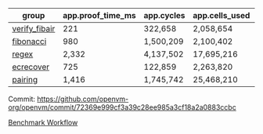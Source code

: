 | group | app.proof_time_ms | app.cycles | app.cells_used | leaf.proof_time_ms | leaf.cycles | leaf.cells_used |
| -- | -- | -- | -- | -- | -- | -- |
| [verify_fibair](https://github.com/openvm-org/openvm/blob/benchmark-results/benchmarks-pr/2189/verify_fibair-72369e999cf3a39c28ee985a3cf18a2a0883ccbc.md) | 221 |  322,658 |  2,058,654 |- | - | - |
| [fibonacci](https://github.com/openvm-org/openvm/blob/benchmark-results/benchmarks-pr/2189/fibonacci-72369e999cf3a39c28ee985a3cf18a2a0883ccbc.md) | 980 |  1,500,209 |  2,100,402 |- | - | - |
| [regex](https://github.com/openvm-org/openvm/blob/benchmark-results/benchmarks-pr/2189/regex-72369e999cf3a39c28ee985a3cf18a2a0883ccbc.md) | 2,332 |  4,137,502 |  17,695,216 |- | - | - |
| [ecrecover](https://github.com/openvm-org/openvm/blob/benchmark-results/benchmarks-pr/2189/ecrecover-72369e999cf3a39c28ee985a3cf18a2a0883ccbc.md) | 725 |  122,859 |  2,263,820 |- | - | - |
| [pairing](https://github.com/openvm-org/openvm/blob/benchmark-results/benchmarks-pr/2189/pairing-72369e999cf3a39c28ee985a3cf18a2a0883ccbc.md) | 1,416 |  1,745,742 |  25,468,210 |- | - | - |


Commit: https://github.com/openvm-org/openvm/commit/72369e999cf3a39c28ee985a3cf18a2a0883ccbc

[Benchmark Workflow](https://github.com/openvm-org/openvm/actions/runs/18988810205)
